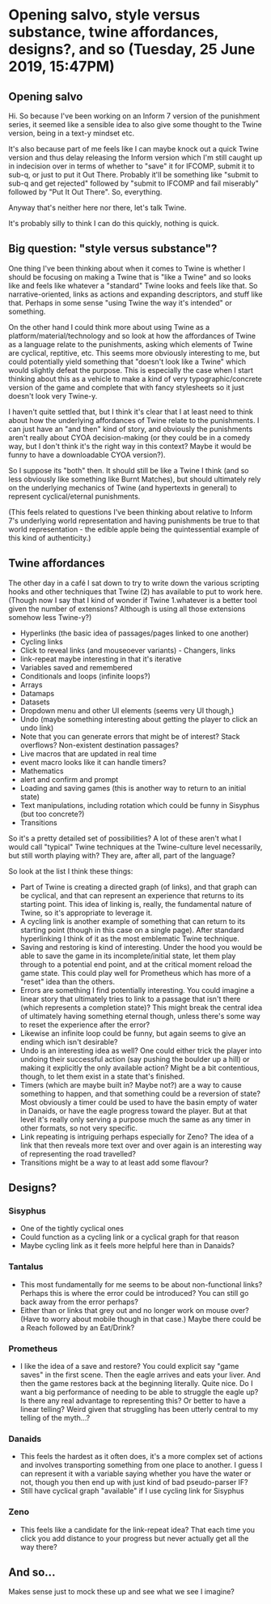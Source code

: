 # Opening salvo, style versus substance, twine affordances, designs?, and so (Tuesday, 25 June 2019, 15:47PM)

## Opening salvo

Hi. So because I've been working on an Inform 7 version of the punishment series, it seemed like a sensible idea to also give some thought to the Twine version, being in a text-y mindset etc.

It's also because part of me feels like I can maybe knock out a quick Twine version and thus delay releasing the Inform version which I'm still caught up in indecision over in terms of whether to "save" it for IFCOMP, submit it to sub-q, or just to put it Out There. Probably it'll be something like "submit to sub-q and get rejected" followed by "submit to IFCOMP and fail miserably" followed by "Put It Out There". So, everything.

Anyway that's neither here nor there, let's talk Twine.

It's probably silly to think I can do this quickly, nothing is quick.

## Big question: "style versus substance"?

One thing I've been thinking about when it comes to Twine is whether I should be focusing on making a Twine that is "like a Twine" and so looks like and feels like whatever a "standard" Twine looks and feels like that. So narrative-oriented, links as actions and expanding descriptors, and stuff like that. Perhaps in some sense "using Twine the way it's intended" or something.

On the other hand I could think more about using Twine as a platform/material/technology and so look at how the affordances of Twine as a language relate to the punishments, asking which elements of Twine are cyclical, reptitive, etc. This seems more obviously interesting to me, but could potentially yield something that "doesn't look like a Twine" which would slightly defeat the purpose. This is especially the case when I start thinking about this as a vehicle to make a kind of very typographic/concrete version of the game and complete that with fancy stylesheets so it just doesn't look very Twine-y.

I haven't quite settled that, but I think it's clear that I at least need to think about how the underlying affordances of Twine relate to the punishments. I can just have an "and then" kind of story, and obviously the punishments aren't really about CYOA decision-making (or they could be in a comedy way, but I don't think it's the right way in this context? Maybe it would be funny to have a downloadable CYOA version?).

So I suppose its "both" then. It should still be like a Twine I think (and so less obviously like something like Burnt Matches), but should ultimately rely on the underlying mechanics of Twine (and hypertexts in general) to represent cyclical/eternal punishments.

(This feels related to questions I've been thinking about relative to Inform 7's underlying world representation and having punishments be true to that world representation - the edible apple being the quintessential example of this kind of authenticity.)

## Twine affordances

The other day in a café I sat down to try to write down the various scripting hooks and other techniques that Twine (2) has available to put to work here. (Though now I say that I kind of wonder if Twine 1.whatever is a better tool given the number of extensions? Although is using all those extensions somehow less Twine-y?)

- Hyperlinks (the basic idea of passages/pages linked to one another)
- Cycling links
- Click to reveal links (and mouseoever variants) - Changers, links
- link-repeat maybe interesting in that it's iterative
- Variables saved and remembered
- Conditionals and loops (infinite loops?)
- Arrays
- Datamaps
- Datasets
- Dropdown menu and other UI elements (seems very UI though,)
- Undo (maybe something interesting about getting the player to click an undo link)
- Note that you can generate errors that might be of interest? Stack overflows? Non-existent destination passages?
- Live macros that are updated in real time
- event macro looks like it can handle timers?
- Mathematics
- alert and confirm and prompt
- Loading and saving games (this is another way to return to an initial state)
- Text manipulations, including rotation which could be funny in Sisyphus (but too concrete?)
- Transitions

So it's a pretty detailed set of possibilities? A lot of these aren't what I would call "typical" Twine techniques at the Twine-culture level necessarily, but still worth playing with? They are, after all, part of the language?

So look at the list I think these things:

- Part of Twine is creating a directed graph (of links), and that graph can be cyclical, and that can represent an experience that returns to its starting point. This idea of linking is, really, the fundamental nature of Twine, so it's appropriate to leverage it.
- A cycling link is another example of something that can return to its starting point (though in this case on a single page). After standard hyperlinking I think of it as the most emblematic Twine technique.
- Saving and restoring is kind of interesting. Under the hood you would be able to save the game in its incomplete/initial state, let them play through to a potential end point, and at the critical moment reload the game state. This could play well for Prometheus which has more of a "reset" idea than the others.
- Errors are something I find potentially interesting. You could imagine a linear story that ultimately tries to link to a passage that isn't there (which represents a completion state)? This might break the central idea of ultimately having something eternal though, unless there's some way to reset the experience after the error?
- Likewise an infinite loop could be funny, but again seems to give an ending which isn't desirable?
- Undo is an interesting idea as well? One could either trick the player into undoing their successful action (say pushing the boulder up a hill) or making it explicitly the only available action? Might be a bit contentious, though, to let them exist in a state that's finished.
- Timers (which are maybe built in? Maybe not?) are a way to cause something to happen, and that something could be a reversion of state? Most obviously a timer could be used to have the basin empty of water in Danaids, or have the eagle progress toward the player. But at that level it's really only serving a purpose much the same as any timer in other formats, so not very specific.
- Link repeating is intriguing perhaps especially for Zeno? The idea of a link that then reveals more text over and over again is an interesting way of representing the road travelled?
- Transitions might be a way to at least add some flavour?

## Designs?

### Sisyphus

- One of the tightly cyclical ones
- Could function as a cycling link or a cyclical graph for that reason
- Maybe cycling link as it feels more helpful here than in Danaids?

### Tantalus

- This most fundamentally for me seems to be about non-functional links? Perhaps this is where the error could be introduced? You can still go back away from the error perhaps?
- Either than or links that grey out and no longer work on mouse over? (Have to worry about mobile though in that case.) Maybe there could be a Reach followed by an Eat/Drink?

### Prometheus

- I like the idea of a save and restore? You could explicit say "game saves" in the first scene. Then the eagle arrives and eats your liver. And then the game restores back at the beginning literally. Quite nice. Do I want a big performance of needing to be able to struggle the eagle up? Is there any real advantage to representing this? Or better to have a linear telling? Weird given that struggling has been utterly central to my telling of the myth...?

### Danaids

- This feels the hardest as it often does, it's a more complex set of actions and involves transporting something from one place to another. I guess I can represent it with a variable saying whether you have the water or not, though you then end up with just kind of bad pseudo-parser IF?
- Still have cyclical graph "available" if I use cycling link for Sisyphus

### Zeno

- This feels like a candidate for the link-repeat idea? That each time you click you add distance to your progress but never actually get all the way there?

## And so...

Makes sense just to mock these up and see what we see I imagine?
